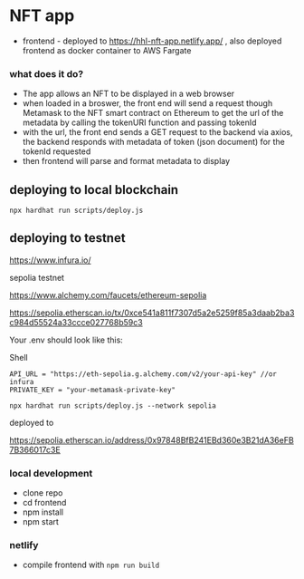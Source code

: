 # NFT app

* frontend - deployed to https://hhl-nft-app.netlify.app/ , also deployed frontend as docker container to AWS Fargate



### what does it do?
* The app allows an NFT to be displayed in a web browser
* when loaded in a broswer, the front end will send a request though Metamask to the NFT smart contract on Ethereum to get the url of the metadata by calling the tokenURI function and passing tokenId
* with the url, the front end sends a GET request to the backend via axios, the backend responds with metadata of token (json document) for the tokenId requested 
* then frontend will parse and format metadata to display 


 ## deploying to local blockchain

 `npx hardhat run scripts/deploy.js`



 ## deploying to testnet

 https://www.infura.io/

 sepolia testnet

 https://www.alchemy.com/faucets/ethereum-sepolia

 https://sepolia.etherscan.io/tx/0xce541a811f7307d5a2e5259f85a3daab2ba3c984d55524a33ccce027768b59c3


Your .env should look like this:

Shell
```
API_URL = "https://eth-sepolia.g.alchemy.com/v2/your-api-key" //or infura
PRIVATE_KEY = "your-metamask-private-key"
```

`npx hardhat run scripts/deploy.js --network sepolia`

deployed to 

https://sepolia.etherscan.io/address/0x97848BfB241EBd360e3B21dA36eFB7B366017c3E


### local development

- clone repo
- cd frontend
- npm install
- npm start

### netlify
- compile frontend with `npm run build`